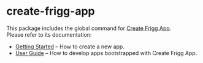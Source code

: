 # create-frigg-app

This package includes the global command for [Create Frigg App](https://github.com/friggframework/create-frigg-app).<br>
Please refer to its documentation:

- [Getting Started](https://docs.friggframework.org/getting-started) – How to create a new app.
- [User Guide](https://docs.friggframework.org/create-frigg-app/) – How to develop apps bootstrapped with Create Frigg App.
